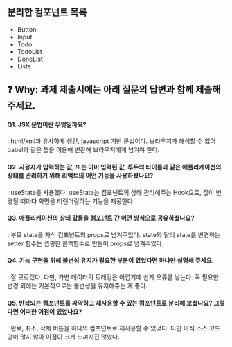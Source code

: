 ## 분리한 컴포넌트 목록
- Button
- Input
- Todo
- TodoList
- DoneList
- Lists 

## ❓ Why: 과제 제출시에는 아래 질문의 답변과 함께 제출해주세요.
#### Q1. JSX 문법이란 무엇일까요?
: html/xml과 유사하게 생긴, javascript 기반 문법이다.
브라우저가 해석할 수 없어 babel과 같은 툴을 이용해 변환해 브라우저에게 넘겨야 한다.

#### Q2. 사용자가 입력하는 값, 또는 이미 입력된 값, 투두의 타이틀과 같은 애플리케이션의 상태를 관리하기 위해 리액트의 어떤 기능을 사용하셨나요?
: useState를 사용했다. useState는 컴포넌트의 상태 관리해주는 Hook으로, 값이 변경될 때마다 화면을 리렌더링하는 기능을 제공한다.

#### Q3. 애플리케이션의 상태 값들을 컴포넌트 간 어떤 방식으로 공유하셨나요?
: 부모 state를 자식 컴포넌트의 props로 넘겨주었다. state와 달리 state를 변경하는 setter 함수는 랩핑한 콜백함수로 만들어 props로 넘겨주었다.

#### Q4. 기능 구현을 위해 불변성 유지가 필요한 부분이 있었다면 하나만 설명해 주세요.
: 잘 모르겠다. 다만, 가변 데이터의 트래킹은 어렵기에 쉽게 오류를 낳는다. 꼭 필요한 변경 외에는 기본적으로는 불변성을 유지해주는 게 좋다.

#### Q5. 반복되는 컴포넌트를 파악하고 재사용할 수 있는 컴포넌트로 분리해 보셨나요? 그렇다면 어떠한 이점이 있었나요?
: 완료, 취소, 삭제 버튼을 하나의 컴포넌트로 재사용할 수 있었다. 다만 아직 소스 코드 양이 많지 않아 이점이 크게 느껴지진 않았다.
